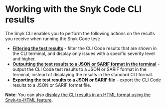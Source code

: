 # Working with the Snyk Code CLI results

The Snyk CLI enables you to perform the following actions on the results you receive when running the Snyk Code test:

* [**Filtering the test results**](displaying-only-discovered-issues-above-a-specific-severity-level.md) - filter the CLI Code results that are shown in the CLI terminal, and display only issues with a specific severity level and higher.
* [**Outputting the test results to a JSON or SARIF format in the terminal**](outputting-the-test-results-to-a-json-or-sarif-format-in-the-terminal.md) - output the CLI Code test results to a JSON or SARIF format in the terminal, instead of displaying the results in the standard CLI format.
* [**Exporting the test results to a JSON or SARIF file**](exporting-the-test-results-to-a-json-or-sarif-file.md) - export the CLI Code results to a JSON or SARIF format file.

**Note**: You can also [display the CLI results in an HTML format using the Snyk-to-HTML feature](../displaying-the-cli-results-in-an-html-format-using-the-snyk-to-html-feature/).
